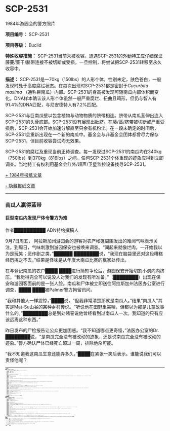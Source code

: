 # SCP-2531
                        




1984年游园会的警方照片



**项目编号：** SCP-2531

**项目等级：** Euclid

**特殊收容措施：** SCP-2531当前未被收容。遭遇SCP-2531的外勤特工应仔细保证藤蔓/茎干/脐带连接不被切断或受损。一旦控制，将尝试把SCP-2531转移至永久收容中。

**描述：** SCP-2531是一70kg（150lbs）的人形个体，性别未定，肤色苍白，一般发现时处于高度腐烂状态。在每次出现时SCP-2531都是密封于*Cucurbita maxima* （通称巨南瓜）内部。SCP-2531的身高被发现可随南瓜内部体积而变化。DNA样本确认该人形个体虽然一般严重腐烂、扭曲且畸形，但仍与智人有91.4%的DNA匹配，与尼安德特人有7.2%匹配。

SCP-2531与巨南瓜壁以包含植物与动物物质的脐带相连。脐带从南瓜茎伸出连入SCP-2531的头骨底部。SCP-2531没有展现出肚脐。在藤/茎/脐带被切断或严重受损后，SCP-2531会开始加速分解直至只余有机粉尘。在一段未确定的时间后，SCP-2531会重新出现在一个新的南瓜中。基金会与非基金会团体都曾尽力保存SCP-2531，但目前收容尝试均无效果。

SCP-2531的腐烂及重现当前正待调查。每一发现过SCP-2531的南瓜均在340kg（750lbs）到370kg（816lbs）之间。任何SCP-2531个体重现的迹象应得到立即调查。当地特工有权利用基金会红外/超声/卫星监控设备找寻SCP-2531。


<a shape='rect' class='collapsible-block-link' href='javascript:;'>+&#160;1984&#24180;&#25253;&#32440;&#25991;&#31456;</a>

<a shape='rect' class='collapsible-block-link' href='javascript:;'>-&#160;&#38544;&#34255;&#25253;&#32440;&#25991;&#31456;</a>


---


### 南瓜人赢得蓝带

#### 巨型南瓜内发现尸体令警方为难



作者██████████
ADN特约撰稿人


9月7日周五， 阿拉斯加州游园会的游客对农产帐篷周围发出的难闻气味表示关注。到周日，气味刺激到游园保安也被唤来调查。“闻起来就像烂肉。一开始我以为是玩笑；恶作剧之类，”██████ ████████说，“我现在脑袋里还对这段糟糕经历挥之不去。”结果是怪味是从年度大南瓜比赛的赢家处传出。

在与登记南瓜的农户████ ████进行简短争论后，游园保安开始切割小洞向内挤压。“我觉得完全可以说没人对我们的发现有所准备。”（████████）出现在保安和游园客面前的是一张人脸。南瓜和尸体被立即送往阿拉斯加州法医办公室进行调查，████ ████被Palmer警方拘留讯问。





“我和其他人一样震惊，”████说，“但我非常清楚那就是南瓜人。”结果“南瓜人”其实是Mat-Su山谷的某种乡村传说。“听说他在田野里哭嚎，但都以为那是儿童故事什么的。”████████总是到处赌誓说他曾经看到过南瓜人一次。我知道的只有应该远离这种东西。”

昨日发布的尸检报告让公众更加困惑。“我不知道哪点更奇怪，”法医办公室的Dr. ████████说，“是南瓜完全没有被改动的迹象，还是说南瓜完全没有被改动的迹象。”警方确认尸体已经死亡超过一周，排除他杀可能。

“我不知道我这南瓜生意还能弄多久，”████在紧张一笑后表示。谁能说我们可以责怪他呢？



<div style='clear:both; height: 0px; font-size: 1px' />

---




<a shape='rect' class='collapsible-block-link' href='javascript:;'>+&#160;&#38543;&#21518;&#23545;&#9608;&#9608;&#9608;&#9608;&#30340;&#37319;&#35775;</a>

<a shape='rect' class='collapsible-block-link' href='javascript:;'>-&#160;&#38544;&#34255;&#37319;&#35775;</a>


> **受访者：** ████ ████
**采访者：** ████████博士
> 
> **前言：** 下列采访进行于安克雷奇阿拉斯加大学的██████楼██房间，日期██/██/1984（“南瓜人赢得蓝带”文章刊登于安克雷奇每日新闻的一周后）。
> 
> **<开始记录██/██/1984 16:32:40 AKDT>** 
> 
> **████████博士：** 你好████先生。感谢你过来。
> 
> **████：** 没什么，叫我████就好。我想这都是因为南瓜人的事吧。
> 
> **████████博士：** 其实就是这样。请让我直说了。
> 
> **████：** 当然。
> 
> **████████博士：** 在安克雷奇每日新闻的文章里，你说你对南瓜人的当地传说有些了解。能否详叙一下？
> 
> **████：** 所以你们是在跟踪篝火故事之类的？当然，当然了，我会说说我知道的。
> 
> **████████博士：** 谢谢。
> 
> **████：** 我不知道这些故事是从何时开始的，但我记得我小的时候就有人在说南瓜人了。以前让我们很是害怕的。有时，我们甚至拿这开玩笑，你知道的。‘嘿，妈妈，这块派吃着好怪呀，你是煮了南瓜人吗？’我们都会哈哈大笑，但，你知道的，在内心也总有一丝担忧，就像要是你叫他的名字太多次，他就真的会来到。就像他们是什么鬼天使一样。所有人总是说这是多么甜美、多么有益，说什么当他们的农家犬死了后，他就会变成守护天使归来，或者这之类。全都是马粪鬼扯。读读那该死的圣经吧。要是你真在现实生活看到天使，比起跳舞你更可能是屁滚尿流。吓得跟什么一样。南瓜人就是这种东西。
> 
> **████████博士：** 是的，但你能对南瓜人回想起什么具体细节吗？
> 
> **████：** 抱歉，我扯远了。好久没这么闲扯了。
> 
> **████████博士：** 没事，这些都很有趣。
> 
> **████：** 嗯，所以，南瓜人每过几年就会到来。有人觉得他的出现是种祥瑞。你知道的，来年会有破纪录丰收之类的。但有些人觉得这是坏兆头，你知道的。你搞坏了事，所以南瓜人就来让你知道得赶快做些改变。
> 
> **████████博士：** 所以生意如何呢？
> 
> [两人大笑]
> 
> **████：** 好得很。你们这些搞科学的小笔记倒是不错。但我不太确定我想要如此多的关注。提醒我得出去了，大概。
> 
> **████████博士：** 所以你不愿意继续务农是认真的？
> 
> **████：** 就像你一辈子都在打鱼，但有天你抓到了一条嘴里咬着小孩指头的鱼。这之后你拉上来的每条鱼都差不多是毁了。现在就是如此。肯定是消退了，但我怀疑。这之前南瓜人还挺抽象。我小时候还把他想象成卡通人物那样。头上是个南瓜灯那种。但真看到南瓜里的那东西了。好吧，有些东西都不能不看。懂我的意思吧？
> 
> **████████博士：** 再清楚不过了。
> 
> **████：** 你知道，我想说我对此很怀疑，年轻的女士。但……我还是相信你们。所以，对。你差不多就只能安静地期望上帝别再让南瓜人出现了。我听说有些农民切开南瓜发现里面有一堆粘液……就像烂奶酪、蛋羹之类的。
> 
> **████████博士：** 尸蜡。
> 
> **████：** 什么东西？
> 
> **████████博士：** 尸蜡。脂肪蜡。一种奶酪状的、浅灰白色的物质，从人体蛋白质转化成脂肪时产生。
> 
> **████：** 噢。好吧这不太愉快。对，怪东西。不是一般那种南瓜里的腐烂。他们老说“是他！”但我从没肯定过。就像之前我说过的，████████以他母亲的坟头发誓他有次打开后看到过南瓜人。他惊慌无比，把它装到推车上扔进河里了。他从来不是最聪明的。
> 
> **████████博士：** 我们已经对████████先生发出采访请求了，但他还没有回复我们。再一次，感谢你的配合。
> 
> **████：** 没问题。对。我犯了个大错把他的名字在报纸上说了。他大概再也不会来和我们吃晚饭啦。有趣的是我明明验证了他的话，结果所有人都觉得他比以前还疯了。我真后悔把他拖进来。我这大嘴巴老是管不住。
> 
> **████████博士：** 有故事里南瓜人是在南瓜外面吗，或者说他一定是被锁在南瓜里？
> 
> **████：** 啊当然。那些是最可怕的。他们说当他就要出来的时候，他会哭嚎地非常狠。像是哭丧女妖一样哀嚎。任何有点脑子的人都会远离田地。当然在这些故事总是发生在晚上，而且一般来说会有大雷暴，就算闪电在这已经和俄罗斯人一样常见了。这些故事是最可怕的，因为他会在雾中潜伏，观望。我觉得这要比冒出来吃掉坏男孩女孩要可怕。我的意思是，他到底是在做什么？他想要怎样？他从哪来？如果他要吃了我们，我们至少还能猜到这是个魔鬼之类的。如果他是来帮助我们，也许他就是个弗兰肯斯坦怪物之类。你知道的，好心肠但是昏了头。但他就只是游荡和观望。为什么？
> 
> **████████博士：** 你知道有谁曾看到过他吗？在南瓜外我是说。在田地以外？
> 
> **████：** 很多故事说他在林子里，站在边缘，你知道的。在雾里。我不知道具体的名字。就是朋友的朋友说的那种。但我可以到本地卖酒店去打听。我该用用现在这名气。也许我可以写本书？
> 
> [两人大笑]
> 
> **████████博士：** 文章里，你提到说……稍等。“我只知道你该离他远远的”。你这里是什么意思？
> 
> **████：** 你要知道我自己也在问自己同样的问题。我这一辈子里，我记不得是某人告诉我的，或者说就是有这种感觉而已。你知道的，我们有些拼图碎片，有时我觉得我能看到大图。非常自以为是，我知道。我觉得他不想被看到。我不确定他是害羞还是愤怒。无论怎样，我宁愿让他在林地里隐秘游荡，比让他害羞悲伤好。无知是福，在这里，我觉得把头埋进沙里很合适。
> 
> **████████博士：** 非常感谢你█……████先生。还有什么要告诉我们的吗？
> 
> **████：** 恐怕别人也没更好的可说了。
> 
> **████████博士：** 好吧，那么再次感谢。你的情报非常有价值。如果你还能想到什么，请一定联系。
> 
> **████：** 多谢，不是每天都有美女上我家来的。我老婆该怎么想？
> 
> [两人大笑]
> 
> **<记录结束██/██/1984 16:36:55>** 
> 
> **结语：** ████应当被消极监控。████已允许基金会人员检查其农场和周边土地。继续尝试采访████████。
> 





<a shape='rect' class='collapsible-block-link' href='javascript:;'>+&#160;&#38543;&#21518;&#23545;&#9608;&#9608;&#9608;&#9608;&#9608;&#9608;&#9608;&#9608;&#30340;&#37319;&#35775;</a>

<a shape='rect' class='collapsible-block-link' href='javascript:;'>-&#160;&#38544;&#34255;&#37319;&#35775;</a>


> **受访者：** ████ ████████
**采访者：** ████████博士
> 
> **前言：** 下列采访在████████居所进行，日期██/██/1984（“南瓜人赢得蓝带”文章于安克雷奇每日新闻刊登的八天后）
> 
> **<开始记录██/██/1984 07:14:55 AKDT>** 
> 
> **████████：** 滚出我的地。这是私闯！我要见律师！
> 
> **████████博士：** 拜托，████████先生，没必要弄得这么麻烦。
> 
> **████████：** 好，好，如果这种话不是从肥皂剧里找来的。别想让我给你说什么！
> 
> [数据删除]
> 
> **████████：** 求你们，求你们！我什么都说，求求你们！
> 
> **████████博士：** 和我们说说你发现南瓜人的那个秋天。
> 
> **████████：** 好好。我就是很害怕，好吧？他就不是个人，对吧？就像动物。你们不会为这个把我写上去对吧？
> 
> **████████博士：** 如果你配合我们无意对你提起犯罪控诉。████████先生，如果你愿意给我们同样的礼遇我会非常高兴。
> 
> **████████：** 好。行吧。那大概是在九月██日或者██日。我正要去██████看望孩子们，███在我走的时候去看地。我本来准备在收获季里出去，但在19██年那会儿没什么可收的，所以我就没有为此失眠过。总之我就这么一个养鸡养牛的，从来没██那样的园艺本事，但，你知道的，我每年也种点萝卜、南瓜和土豆。
> 
> **████████博士：** 无意打断，不过██是哪位？
> 
> **████████：** 我前妻。
> 
> **████████博士：** 明白了。请继续。
> 
> **████████：** 所以我看到有个南瓜长得超级大。这还不很怪。有时候种子袋里会有些杂的。我还有点兴奋，███还说他也许可以进游园会呢。我是说，他没告诉我，但████的██████说他都迫不及待了。███总是贪心不足。我开始好好照看它，想着他也许能分我些游园奖金。或者也许我也应该把南瓜让给他当做看管的报酬。但大概我打包回家前两周，他居然拿██████家的账单来糊弄我。我一回家就喝了几杯怒气上头，于是就开着我的老福特和斧头去到田里。我对着南瓜一砍，然后它就开始惨叫-
> 
> **████████博士：** 你是说南瓜人是活的？
> 
> **████████：** 哦对。这都说轻了。他完全是吓坏了；在那里到处拍打，敲着空空的南瓜壁。我害怕他爬出来，所以我就一直转圈。最后他不再叫喊了，我就把南瓜破开装到车上。我想这就是真正开始恐惧的时候。我们小时候，我们还会给南瓜人留吃的。而我居然杀了他。这对我意味着什么？你知道的，诅咒。我太害怕了，我把他装到车上。那时候他已经死了，不是太大，看起来是。我全凭肾上腺素跑着，所以他等于根本就没重量。我开到河边把他扔了进去。
> 
> **████████博士：** 所以你说南瓜人不只是活的，还能说话？
> 
> **████████：** 哦对。我是说，他倒是没有念莎士比亚什么的，但他在叫喊，像是婴儿卡在了某人的身体里。太诡异了。太他妈诡异了。
> 
> **████████博士：** 婴儿……你能让我们看看你丢弃尸体的地方吗？
> 
> **████████：** 当然，随你们便。
> 
> **████████博士：** 你说你小时候曾给南瓜人准备食物，请详叙。
> 
> **████████：** 当然，当然。我们都做过的。我们会在外面放点面包和肉，第二天就会消失，所以我们就知道他在那。也许其实只是乌鸦吃了，你懂的，或者老鼠之类。但那时候，简单的事实就是南瓜人在这，就像圣诞老人。
> 
> **████████博士：** 你年轻时有没有真的看到过南瓜人？
> 
> **████████：** 我确实看到过什么。怪东西。你知道的，我出门打猎的时候是怎的。镇外几里地的泥巴里有光脚印。南瓜边上有小石堆，你知道的。就像，像是妖精圈。随便问问Mat-Su谷的任何人。这一次，到处都是小堆的屎。人肥类的东西放在小浅洞里。怪的很。原以为是恶作剧之类的，户外倾覆什么的。有时候工具会失踪然后在奇怪的地方出现，但你也分不清是你自己犯傻把它留在那了还是有人不告诉一声就借用了。你知道的……南瓜人以外的谁。
> 
> **████████博士：** 谢谢你，你帮了很大忙。如果你还能想到什么，或者你看到了别的关于南瓜人的事，请尽快联系我们。
> 
> **████████：** 随你怎么说吧，女士。
> 
> **<记录结束██/██/1984 08:03:24>** 
> 
> **结语：** ████████应被监控三月时间。在三个月后，████████应被被动监控。从████████的住处查收到1g可卡因，由基金会保管，以防████████决定联系官方控告基金会闯入和袭击。应在收获季节之前和之中安排对████████农场和周边森林进行搜查。
> 




**附录：** 迄今，基金会自1984年到2014年间已有4次记录到SCP-2531遭遇。最初的SCP-2531文件中包含SCP-2531-01到SCP-2531-04，推测每一胎都是相似但不同的实体。然而，更多测试确认所有显现中SCP-2531均为DNA百分之百匹配的同一实体。物理证据如样本采集、测试[参见归档数据]或切开南瓜子宫时对SCP-2531的损伤等痕迹进一步支持了此理论。然而，每一个体的南瓜子宫都已被检测为颜色、大小、基因组成不相同的不同个体。文件已被更新纠错。归档文件见下。██/██/2014


<a shape='rect' class='collapsible-block-link' href='javascript:;'>+&#160;&#24050;&#24402;&#26723;&#25968;&#25454;</a>

<a shape='rect' class='collapsible-block-link' href='javascript:;'>-&#160;&#38544;&#34255;&#24050;&#24402;&#26723;&#25968;&#25454;</a>


> SCP-2531-01：██/██/1984：SCP-2531-01从南瓜/子宫被移出后存于阿拉斯加州法医办公室的冷柜，温度为正2°C（36°F）到4°C（39°F）。SCP-2531-01在58小时内完全降解为有机灰（指数级高速分解）。南瓜/子宫以正常速率腐烂分解。从阿拉斯加州法医办公室回收的血样、组织样本和冰冻残骸现存于Site-103。
> 


> SCP-2531-02：██/██/1992：SCP-2531-02从南瓜/子宫中移出后存于Site-103的标准停尸冰柜，温度保持在零下−40 °C（-40°F）到−50°C（−58°F）。SCP-2531-02在8天内完全分解为有机粉尘（指数级分解）。南瓜/子宫以正常速率分解。
> 


> SCP-2531-03：██/██/1994：SCP-2531-03保持连在南瓜/子宫的状态并被没入液氮中，以木乃伊化保存于Site-103。
> 
> 在SCP-2531-03的右手掌刻上4个不同字母，分别为永久墨水（B）、纹身针（G）、外科切割（Q）和嫁接激光（W）。
> 
> SCP-2531-03虽然木乃伊化仍在16天内降解为灰（加速分解）。南瓜/子宫正被冷藏中（Site-103██号库）。
> 


> SCP-2531-04：██/██/2014：SCP-2531-04连同南瓜/子宫和活体南瓜植株一起收容于Site-103。超声测试确认SCP-2531-04表现出生命迹象。虽然进行了营养供给，但茎干于转移中受损。SCP-2531-04随后死亡，在转移13小时后开始分解。SCP-2531从南瓜/子宫中被移出，虽然已开始出现尸僵，SCP-2531-04显著表现出未腐烂分解。
> 
> 在SCP-2531-04右手掌上观察到3个字母 [参见SCP-2531-03]。真皮下的手术刀切割（Q）及激光灼烧（W）皆清晰可辨。纹身字母（G）只以发炎的皮肤出现。伤口内全无墨水痕迹，也没有没有永久墨水的物理痕迹。
> 
> 在SCP-2531-04左肋骨下植入一GPS追踪仪器和RFID芯片。
> 
> SCP-2531-04以室温存储，试图引起其再次出现以供未来收容。SCP-2531-04于31小时内完全降解为有机粉尘（指数级分解）GPS和RFID设备未出现分解迹象。南瓜/子宫被冷藏中。（Site-103██号库）。
> 


> ████████博士的备注：DNA与物理证据都确认了SCP-2531-01到SCP-2531-04确为同一实体。我申请更新SCP-2531文件纠正早期的错误。
> 






« [SCP-2530](/scp-2530) | SCP-2531 | <a shape='rect' class='newpage' href='/scp-2532'>SCP-2532</a> »





                    